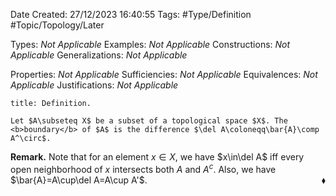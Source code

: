 <div class="topSpace"></div>

Date Created: 27/12/2023 16:40:55
Tags: #Type/Definition #Topic/Topology/Later

Types: <i>Not Applicable</i>
Examples: <i>Not Applicable</i>
Constructions: <i>Not Applicable</i>
Generalizations: <i>Not Applicable</i>

Properties: <i>Not Applicable</i>
Sufficiencies: <i>Not Applicable</i>
Equivalences: <i>Not Applicable</i>
Justifications: <i>Not Applicable</i>

``` ad-Definition
title: Definition.

Let $A\subseteq X$ be a subset of a topological space $X$. The <b>boundary</b> of $A$ is the difference $\del A\coloneqq\bar{A}\comp A^\circ$.

```

<b>Remark.</b> Note that for an element $x\in X$, we have $x\in\del A$ iff every open neighborhood of $x$ intersects both $A$ and $A^c$. Also, we have $\bar{A}=A\cup\del A=A\cup A'$.<span style="float:right;">$\blacklozenge$</span>
